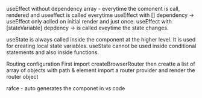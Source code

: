useEffect without dependency array - everytime the comonent is call, rendered and useeffect is called everytime
useEffect with [] dependency  -> useEffect only aclled on initial render and just once.
useEffect with [stateVariable] depdency -> is called eveytime the state changes.

useState is always called inside the component at the higher level. It is used for creating local state variables.
useState cannot be used inside conditional statements and also inside functions.

Routing configuration
    First import createBrowserRouter
    then creatte a list of array of objects with path & element
    import a router provider and render the router object




rafce - auto generates the componet in vs code